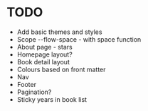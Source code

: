 # TODO

- Add basic themes and styles
- Scope --flow-space - with space function
- About page - stars
- Homepage layout?
- Book detail layout
- Colours based on front matter
- Nav
- Footer
- Pagination?
- Sticky years in book list
